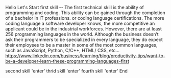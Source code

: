 Hello Let's Start
first skill
-- The first technical skill is the ability of programming and coding. This ability can be gained through the completion of a bachelor in IT professions. or coding language certifications. The more coding language a software developer knows, the more competitive an applicant could be in the industrial workforces. However, there are at least 256 programming languages in the world.  Although the business doesn’t ask their programmers to be specialized in every language, they do expect their employees to be a master in some of the most common languages, such as JavaScript, Python, C/C++, HTML/ CSS, etc… 
https://www.linkedin.com/business/learning/blog/productivity-tips/want-to-be-a-developer-learn-these-programming-languages-first

second skill
'enter'
thrid skill
'enter'
fourth skill
'enter'
End